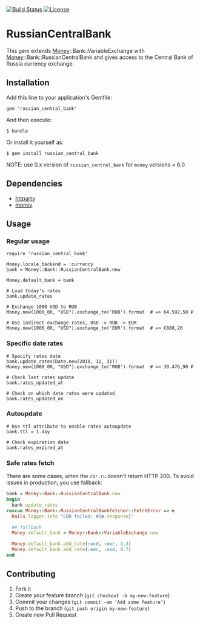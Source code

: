 [![Build Status](https://circleci.com/gh/rmustafin/russian_central_bank.svg?style=shield)](https://circleci.com/gh/rmustafin/russian_central_bank)
[![License](https://img.shields.io/github/license/rmustafin/russian_central_bank.svg)](http://opensource.org/licenses/MIT)

# RussianCentralBank

This gem extends [Money](https://github.com/RubyMoney/money)::Bank::VariableExchange with [Money](https://github.com/RubyMoney/money)::Bank::RussianCentralBank and gives access to the Central Bank of Russia currency exchange.

## Installation

Add this line to your application's Gemfile:

    gem 'russian_central_bank'

And then execute:

    $ bundle

Or install it yourself as:

    $ gem install russian_central_bank

NOTE: use 0.x version of `russian_central_bank` for `money` versions < 6.0 

## Dependencies

* [httparty](https://github.com/jnunemaker/httparty)
* [money](https://github.com/RubyMoney/money)

## Usage

### Regular usage

    require 'russian_central_bank'

    Money.locale_backend = :currency
    bank = Money::Bank::RussianCentralBank.new

    Money.default_bank = bank

    # Load today's rates
    bank.update_rates

    # Exchange 1000 USD to RUB
    Money.new(1000_00, "USD").exchange_to('RUB').format  # => 64.592,50 ₽

    # Use indirect exchange rates, USD -> RUB -> EUR
    Money.new(1000_00, "USD").exchange_to('EUR').format  # => €888,26

### Specific date rates

    # Specify rates date
    bank.update_rates(Date.new(2010, 12, 31))
    Money.new(1000_00, "USD").exchange_to('RUB').format  # => 30.476,90 ₽

    # Check last rates update
    bank.rates_updated_at

    # Check on which date rates were updated
    bank.rates_updated_on

### Autoupdate

    # Use ttl attribute to enable rates autoupdate
    bank.ttl = 1.day

    # Check expiration date
    bank.rates_expired_at

### Safe rates fetch

There are some cases, when the `cbr.ru` doesn't return HTTP 200.
To avoid issues in production, you use fallback:

```ruby
bank = Money::Bank::RussianCentralBank.new
begin
  bank.update_rates
rescue Money::Bank::RussianCentralBankFetcher::FetchError => e
  Rails.logger.info "CBR failed: #{e.response}"

  ## fallback
  Money.default_bank = Money::Bank::VariableExchange.new

  Money.default_bank.add_rate(:usd, :eur, 1.3)
  Money.default_bank.add_rate(:eur, :usd, 0.7)
end
```

## Contributing

1. Fork it
2. Create your feature branch (`git checkout -b my-new-feature`)
3. Commit your changes (`git commit -am 'Add some feature'`)
4. Push to the branch (`git push origin my-new-feature`)
5. Create new Pull Request
